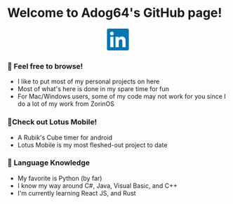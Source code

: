 # Welcome to Adog64's GitHub page! 
<p align="center"> 
    <a href="https://www.linkedin.com/in/aidan-sharpe-b86955224/"><img src="https://github.com/Adog64/Adog64/blob/main/LinkedInLogo.png"/></a>
</p>

### 📖 Feel free to browse!
- I like to put most of my personal projects on here
- Most of what's here is done in my spare time for fun
- For Mac/Windows users, some of my code may not work for you since I do a lot of my work from ZorinOS

### 📱Check out Lotus Mobile! 
- A Rubik's Cube timer for android
- Lotus Mobile is my most fleshed-out project to date

### 🤖 Language Knowledge
- My favorite is Python (by far)
- I know my way around C#, Java, Visual Basic, and C++
- I'm currently learning React JS, and Rust
